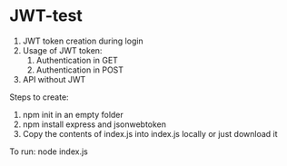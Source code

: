 # JWT-test

1. JWT token creation during login
2. Usage of JWT token:
    1. Authentication in GET
    2. Authentication in POST
3. API without JWT


Steps to create:
1. npm init in an empty folder
2. npm install express and jsonwebtoken
3. Copy the contents of index.js into index.js locally or just download it

To run: node index.js
